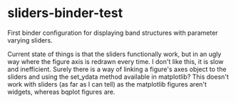 # sliders-binder-test

First binder configuration for displaying band structures with parameter varying sliders. 

Current state of things is that the sliders functionally work, but in an ugly way where the figure axis is redrawn every time. I don't like this, it is slow and inefficient. Surely there is a way of linking a figure's axes object to the sliders and using the set_ydata method available in matplotlib? This doesn't work with sliders (as far as I can tell) as the matplotlib figures aren't widgets, whereas bqplot figures are. 
